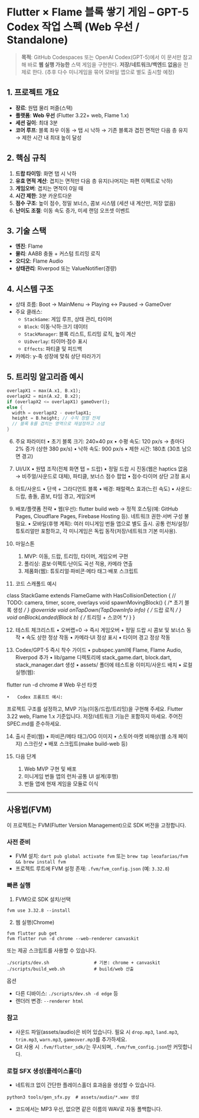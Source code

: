 # Flutter × Flame 블록 쌓기 게임 – GPT-5 Codex 작업 스펙 (Web 우선 / Standalone)

> **목적**: GitHub Codespaces 또는 OpenAI Codex(GPT-5)에서 이 문서만 참고해 바로 **웹 실행 가능한** 스택 게임을 구현한다. **저장/네트워크/백엔드 없음**을 전제로 한다. (추후 다수 미니게임을 묶어 모바일 앱으로 별도 출시할 예정)

## 1. 프로젝트 개요
- **장르**: 원탭 물리 퍼즐(스택)
- **플랫폼**: **Web 우선** (Flutter 3.22+ web, Flame 1.x)
- **세션 길이**: 최대 3분
- **코어 루프**: 블록 좌우 이동 → 탭 시 낙하 → 기존 블록과 겹친 면적만 다음 층 유지 → 제한 시간 내 최대 높이 달성

## 2. 핵심 규칙
1. **드랍 타이밍**: 화면 탭 시 낙하
2. **유효 면적 계산**: 겹치는 면적만 다음 층 유지(나머지는 파편 이펙트로 낙하)
3. **게임오버**: 겹치는 면적이 0일 때
4. **시간 제한**: 3분 카운트다운
5. **점수 구조**: 높이 점수, 정밀 보너스, 콤보 시스템 (세션 내 계산만, 저장 없음)
6. **난이도 조절**: 이동 속도 증가, 미세 랜덤 오프셋 이벤트

## 3. 기술 스택
- **엔진**: Flame
- **물리**: AABB 충돌 + 커스텀 트리밍 로직
- **오디오**: Flame Audio
- **상태관리**: Riverpod 또는 ValueNotifier(경량)

## 4. 시스템 구조
- 상태 흐름: Boot → MainMenu → Playing ↔ Paused → GameOver
- 주요 클래스:
    - `StackGame`: 게임 루프, 상태 관리, 타이머
    - `Block`: 이동·낙하·크기 데이터
    - `StackManager`: 블록 리스트, 트리밍 로직, 높이 계산
    - `UiOverlay`: 타이머·점수 표시
    - `Effects`: 파티클 및 피드백
- 카메라: y-축 성장에 맞춰 상단 따라가기

## 5. 트리밍 알고리즘 예시
```dart
overlapX1 = max(A.x1, B.x1);
overlapX2 = min(A.x2, B.x2);
if (overlapX2 <= overlapX1) gameOver();
else {
  width = overlapX2 - overlapX1;
  height = B.height; // 수직 정렬 전제
  // 블록 B를 겹치는 영역으로 재설정하고 스냅
}
```

6. 주요 파라미터
	•	초기 블록 크기: 240×40 px
	•	수평 속도: 120 px/s → 층마다 2% 증가 (상한 380 px/s)
	•	낙하 속도: 900 px/s
	•	제한 시간: 180초 (30초 남으면 경고)

7. UI/UX
	•	원탭 조작(전체 화면 탭 = 드랍)
	•	정밀 드랍 시 진동(웹은 haptics 없음 → 비주얼/사운드로 대체), 파티클, 보너스 점수 팝업
	•	점수·타이머 상단 고정 표시

8. 아트/사운드
	•	단색 + 그라디언트 블록
	•	배경: 패럴랙스 효과(느린 속도)
	•	사운드: 드랍, 충돌, 콤보, 타임 경고, 게임오버

9. 배포/플랫폼 전략
	•	웹(우선): flutter build web → 정적 호스팅(예: GitHub Pages, Cloudflare Pages, Firebase Hosting 등). 네트워크 권한·서버 구성 불필요.
	•	모바일(후행 계획): 여러 미니게임 번들 앱으로 별도 출시. 공통 런처/설정/튜토리얼만 포함하고, 각 미니게임은 독립 동작(저장/네트워크 기본 미사용).

10. 마일스톤
	1.	MVP: 이동, 드랍, 트리밍, 타이머, 게임오버 구현
	2.	폴리싱: 콤보·이펙트·난이도 곡선 적용, 카메라 연출
	3.	제품화(웹): 튜토리얼·파비콘·메타 태그·배포 스크립트

11. 코드 스캐폴드 예시

class StackGame extends FlameGame with HasCollisionDetection {
  // TODO: camera, timer, score, overlays
  void spawnMovingBlock() { /* 초기 블록 생성 */ }
  @override
  void onTapDown(TapDownInfo info) { /* 드랍 로직 */ }
  void onBlockLanded(Block b) { /* 트리밍 + 스코어 */ }
}

12. 테스트 체크리스트
	•	오버랩=0 → 즉시 게임오버
	•	정밀 드랍 시 콤보 및 보너스 동작
	•	속도 상한 정상 작동
	•	카메라·UI 정상 표시
	•	타이머 경고 정상 작동

13. Codex/GPT-5 즉시 착수 가이드
	•	pubspec.yaml에 Flame, Flame Audio, Riverpod 추가
	•	lib/game 디렉토리에 stack_game.dart, block.dart, stack_manager.dart 생성
	•	assets/ 폴더에 테스트용 이미지/사운드 배치
	•	로컬 실행(웹):

flutter run -d chrome # Web 우선 타겟

	•	Codex 프롬프트 예시:

프로젝트 구조를 설정하고, MVP 기능(이동/드랍/트리밍)을 구현해 주세요. Flutter 3.22 web, Flame 1.x 기준입니다. 저장/네트워크 기능은 포함하지 마세요. 주어진 SPEC.md를 준수하세요.

14. 출시 준비(웹)
	•	파비콘/메타 태그/OG 이미지
	•	스토어·마켓 비해상(웹 소개 페이지) 스크린샷
	•	배포 스크립트(make build-web 등)

15. 다음 단계
	1.	Web MVP 구현 및 배포
	2.	미니게임 번들 앱의 런처·공통 UI 설계(후행)
	3.	번들 앱에 현재 게임을 모듈로 이식

---

## 사용법(FVM)

이 프로젝트는 FVM(Flutter Version Management)으로 SDK 버전을 고정합니다.

### 사전 준비
- FVM 설치: `dart pub global activate fvm` 또는 `brew tap leoafarias/fvm && brew install fvm`
- 프로젝트 루트에 FVM 설정 존재: `.fvm/fvm_config.json` (예: `3.32.8`)

### 빠른 실행
1) FVM으로 SDK 설치/선택
```
fvm use 3.32.8 --install
```
2) 웹 실행(Chrome)
```
fvm flutter pub get
fvm flutter run -d chrome --web-renderer canvaskit
```

또는 제공 스크립트를 사용할 수 있습니다.
```
./scripts/dev.sh                 # 기본: chrome + canvaskit
./scripts/build_web.sh           # build/web 산출
```

옵션
- 다른 디바이스: `./scripts/dev.sh -d edge` 등
- 렌더러 변경: `--renderer html`

### 참고
- 사운드 파일(assets/audio)은 비어 있습니다. 필요 시 `drop.mp3`, `land.mp3`, `trim.mp3`, `warn.mp3`, `gameover.mp3`를 추가하세요.
- Git 사용 시 `.fvm/flutter_sdk/`는 무시되며, `.fvm/fvm_config.json`만 커밋합니다.

### 로컬 SFX 생성(플레이스홀더)
- 네트워크 없이 간단한 플레이스홀더 효과음을 생성할 수 있습니다.
```
python3 tools/gen_sfx.py  # assets/audio/*.wav 생성
```
- 코드에서는 MP3 우선, 없으면 같은 이름의 WAV로 자동 폴백합니다.
